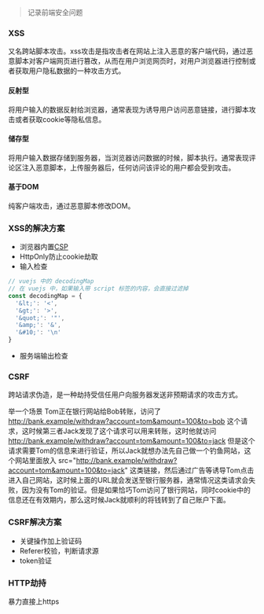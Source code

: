 >记录前端安全问题

### XSS

又名跨站脚本攻击。xss攻击是指攻击者在网站上注入恶意的客户端代码，通过恶意脚本对客户端网页进行篡改，从而在用户浏览网页时，对用户浏览器进行控制或者获取用户隐私数据的一种攻击方式。

#### 反射型
将用户输入的数据反射给浏览器，通常表现为诱导用户访问恶意链接，进行脚本攻击或者获取cookie等隐私信息。

#### 储存型
将用户输入数据存储到服务器，当浏览器访问数据的时候，脚本执行。通常表现评论区注入恶意脚本，上传服务器后，任何访问该评论的用户都会受到攻击。

#### 基于DOM
纯客户端攻击，通过恶意脚本修改DOM。

### XSS的解决方案
- 浏览器内置[CSP](https://imququ.com/post/content-security-policy-reference.html)
- HttpOnly防止cookie劫取
- 输入检查
```js
// vuejs 中的 decodingMap
// 在 vuejs 中，如果输入带 script 标签的内容，会直接过滤掉
const decodingMap = {
  '&lt;': '<',
  '&gt;': '>',
  '&quot;': '"',
  '&amp;': '&',
  '&#10;': '\n'
}
```
- 服务端输出检查


### CSRF
跨站请求伪造，是一种劫持受信任用户向服务器发送非预期请求的攻击方式。

举一个场景
Tom正在银行网站给Bob转账，访问了 http://bank.example/withdraw?account=tom&amount=100&to=bob 这个请求，这时候第三者Jack发现了这个请求可以用来转账，这时他就访问 http://bank.example/withdraw?account=tom&amount=100&to=jack 但是这个请求需要Tom的信息来进行验证，所以Jack就想办法先自己做一个钓鱼网站，这个网站里面放入 src="http://bank.example/withdraw?account=tom&amount=100&to=jack" 这类链接，然后通过广告等诱导Tom点击进入自己网站，这时候上面的URL就会发送至银行服务器，通常情况这类请求会失败，因为没有Tom的验证。但是如果恰巧Tom访问了银行网站，同时cookie中的信息还在有效期内，那么这时候Jack就顺利的将钱转到了自己账户下面。

### CSRF解决方案
- 关键操作加上验证码
- Referer校验，判断请求源
- token验证


### HTTP劫持
暴力直接上https


